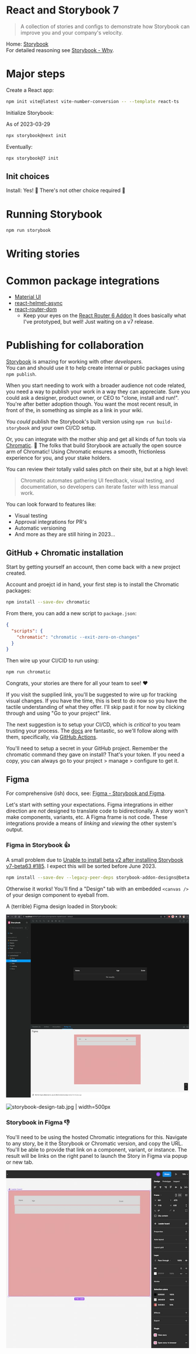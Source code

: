 # React and Storybook 7

> A collection of stories and configs to demonstrate how Storybook can improve you and your company's velocity.

Home: [Storybook](https://storybook.js.org/)  
For detailed reasoning see [Storybook - Why](https://storybook.js.org/docs/7.0/react/get-started/why-storybook).

# Major steps

Create a React app:

```bash
npm init vite@latest vite-number-conversion -- --template react-ts
```

Initialize Storybook:

As of 2023-03-29

```bash
npx storybook@next init
```

Eventually:

```bash
npx storybook@7 init
```

## Init choices

Install: Yes! 🎉
There's not other choice required 🤩

# Running Storybook

```bash
npm run storybook
```

# Writing stories

# Common package integrations

- [Material UI](https://mui.com/)
- [react-helmet-async](https://www.npmjs.com/package/react-helmet-async)
- [react-router-dom](https://www.npmjs.com/package/react-router-dom)
  - Keep your eyes on the [React Router 6 Addon](https://storybook.js.org/addons/storybook-addon-react-router-v6)
    It does basically what I've prototyped, but well! Just waiting on a v7 release.

# Publishing for collaboration

[Storybook](https://storybook.js.org/) is amazing for working with other _developers_.  
You can and should use it to help create internal or public packages using `npm publish`.

When you start needing to work with a broader audience not code related, you need a way to publish your work
in a way they can appreciate. Sure you could ask a designer, product owner, or CEO to "clone, install and run!".
You're after better adoption though. You want the most recent result, in front of the, in something as simple as a link
in your wiki.

You _could_ publish the Storybook's built version using `npm run build-storybook` and your own CI/CD setup.

Or, you can integrate with the mother ship and get all kinds of fun tools via [Chromatic](https://www.chromatic.com/). 🚀
The folks that build Storybook are actually the open source arm of Chromatic! Using Chromatic ensures a smooth,
frictionless experience for you, and your stake holders.

You can review their totally valid sales pitch on their site, but at a high level:

> Chromatic automates gathering UI feedback, visual testing, and documentation,
> so developers can iterate faster with less manual work.

You can look forward to features like:

- Visual testing
- Approval integrations for PR's
- Automatic versioning
- And more as they are still hiring in 2023...

## GitHub + Chromatic installation

Start by getting yourself an account, then come back with a new project created.

Account and proejct id in hand, your first step is to install the Chromatic packages:

```bash
npm install --save-dev chromatic
```

From there, you can add a new script to `package.json`:

```json
{
  "scripts": {
    "chromatic": "chromatic --exit-zero-on-changes"
  }
}
```

Then wire up your CI/CID to run using:

```bash
npm run chromatic
```

Congrats, your stories are there for all your team to see! ❤️

If you visit the supplied link, you'll be suggested to wire up for tracking visual changes.
If you have the time, this is best to do now so you have the tactile understanding of what they offer.
I'll skip past it for now by clicking through and using "Go to your project" link.

The next suggestion is to setup your CI/CD, which is _critical_ to you team trusting your process.
The [docs](https://www.chromatic.com/docs/ci) are fantastic, so we'll follow along with them,
specifically, via [GitHub Actions](https://www.chromatic.com/docs/github-actions).

You'll need to setup a secret in your GitHub project. Remember the chromatic command they gave on install?
That's your token. If you need a copy, you can always go to your project > manage > configure to get it.

## Figma

For comprehensive (ish) docs, see: [Figma - Storybook and Figma](https://help.figma.com/hc/en-us/articles/360045003494-Storybook-and-Figma).

Let's start with setting your expectations. Figma integrations in either direction are _not_ designed to
translate code to bidirectionally. A story won't make components, variants, etc. A Figma frame is not code.
These integrations provide a means of _linking_ and _viewing_ the other system's output.

### Figma in Storybook 👍

A small problem due to [Unable to install beta v2 after installing Storybook v7-beta63 #185](https://github.com/storybookjs/addon-designs/issues/185).
I expect this will be sorted before June 2023.

```bash
npm install --save-dev --legacy-peer-deps storybook-addon-designs@beta
```

Otherwise it works! You'll find a "Design" tab with an embedded `<canvas />` of your design component to eyeball from.

A (terrible) Figma design loaded in Storybook:

<img src="docs/README/storybook-design-tab.jpg" alt="Wow, that table is awful." style="width: 500px">

![storybook-design-tab.jpg | width=500px]()

### Storybook in Figma 👎

You'll need to be using the hosted Chromatic integrations for this. Navigate to any story, be it the Storybook or
Chromatic version, and copy the URL. You'll be able to provide that link on a component, variant, or instance.
The result will be links on the right panel to launch the Story in Figma via popup or new tab.

<img src="docs/README/figma-storybook-links.jpg" alt="Less than helpful links to the Story in the right panel" style="width: 500px">
